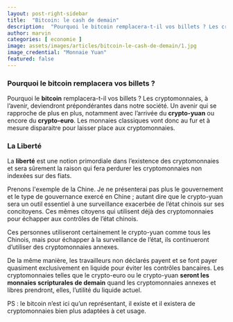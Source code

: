 ```yaml
---
layout: post-right-sidebar
title:  "Bitcoin: le cash de demain"
description:  "Pourquoi le bitcoin remplacera-t-il vos billets ? Les cryptomonnaies, à l’avenir, deviendront prépondérantes dans notre société. Un avenir qui se rapproche de plus en plus, notamment avec l’arrivée du crypto-yuan ou encore du crypto-euro."
author: marvin
categories: [ economie ]
image: assets/images/articles/bitcoin-le-cash-de-demain/1.jpg
image_credential: "Monnaie Yuan"
featured: false
---
```


### Pourquoi le bitcoin remplacera vos billets ?

Pourquoi le **bitcoin** remplacera-t-il vos billets ?
Les cryptomonnaies, à l’avenir, deviendront prépondérantes dans notre société. Un avenir qui se rapproche de plus en plus, notamment avec l’arrivée du **crypto-yuan** ou encore du **crypto-euro**. Les monnaies classiques vont donc au fur et à mesure disparaitre pour laisser place aux cryptomonnaies.

### La Liberté

La **liberté** est une notion primordiale dans l’existence des cryptomonnaies et sera sûrement la raison qui fera perdurer les cryptomonnaies non indexées sur des fiats.

Prenons l'exemple de la Chine. Je ne présenterai pas plus le gouvernement et le type de gouvernance exercé en Chine ; autant dire que le crypto-yuan sera un outil essentiel à une surveillance exacerbée de l’état chinois sur ses concitoyens. Ces mêmes citoyens qui utilisent déjà des cryptomonnaies pour échapper aux contrôles de l’état chinois. 

Ces personnes utiliseront certainement le crypto-yuan comme tous les Chinois, mais pour échapper à la surveillance de l’état, ils continueront d’utiliser des cryptomonnaies annexes.

De la même manière, les travailleurs non déclarés payent et se font payer quasiment exclusivement en liquide pour éviter les contrôles bancaires. Les cryptomonnaies telles que le crypto-euro ou le crypto-yuan **seront les monnaies scripturales de demain** quand les cryptomonnaies annexes et libres prendront, elles, l’utilité du liquide actuel.

PS : le bitcoin n’est ici qu’un représentant, il existe et il existera de cryptomonnaies bien plus adaptées à cet usage.